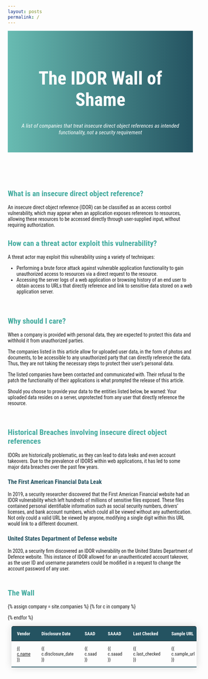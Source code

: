 ```yaml
---
layout: posts
permalink: /
---
```


  <style>
      body {margin: 0;font-family:'Roboto Condensed';}
      
      header {background-image: linear-gradient(to right, rgba(67,171,159,0.8), rgba(36,83,97,1)); padding: 30px; text-align: center; font-size: 25px; color: white;}
      
      h2 {
        color: rgba(67,171,159,1);
      }

      h3 {
        color:  rgba(36,83,97,1)
      }

      #contentPara, #contentList {margin-left: 10%; margin-right:10%;}
      #contentHeader {margin-left: 5%; margin-right:5%;font-size:22px}
      #subHeader {font-style:italic;font-size:15px;}
      #contentSubHeader {margin-left: 15%; margin-right:15%;font-size:18px}
      #contentSubPara {margin-left: 15%; margin-right:15%;}
       
      .content {
        padding: 0 18px;
        background-color: white;
        max-height: 0;
        overflow: hidden;
        transition: max-height 0.2s ease-out;
      }
      
      .collapsible:after {
        content: '\02795'; /* Unicode character for "plus" sign (+) */
        font-size: 13px;
        color: white;
        float: right;
        margin-left: 5px;
      }

      .active:after {
        content: "\2796"; /* Unicode character for "minus" sign (-) */
      }

       .content-table {
        border-collapse: collapse;
        margin: 15px 15px 10px 10px;
        font-size: 0.9em;
        min-width: 400px;
        border-radius: 5px 5px 0 0;
        overflow: hidden;
        box-shadow: 0 0 20px rgba(0, 0, 0, 0.15);
      }


      .content-table thead tr {
        background-color: #245361;
        color: #ffffff;
        text-align: left;
        font-weight: bold;
      }

      .content-table th,
      .content-table td {
        padding: 12px 15px;
      }

      .content-table tbody tr {
        border-bottom: 1px solid #dddddd;
      }

      .content-table tbody tr:nth-of-type(even) {
        background-color: #f3f3f3;
      }

      .content-table tbody tr:last-of-type {
        border-bottom: 2px solid #245361;
      }

      .content-table tbody tr.active-row {
        font-weight: bold;
        color: #245361;
      }
}
  </style>

<header>

  <h1>The IDOR Wall of Shame</h1>
  <p id="subHeader">A list of companies that treat insecure direct object references as intended functionality, not a security requirement</p>
</header>

<summary>
<h2>What is an insecure direct object reference?</h2>
</summary> 
An insecure direct object reference (IDOR) can be classified as an access control vulnerability, which may appear when an application exposes references to resources, allowing these resources to be accessed directly through user-supplied input, without requiring authorization.

<br>

<summary>
<h2>How can a threat actor exploit this vulnerability?</h2>
</summary>
A threat actor may exploit this vulnerability using a variety of techniques:

- Performing a brute force attack against vulnerable application functionality to gain unauthorized access to resources via a direct request to the resource.
- Accessing the server logs of a web application or browsing history of an end user to obtain access to URLs that directly reference and link to sensitive data stored on a web application server.

<br>

<summary>
<h2>Why should I care?</h2>
</summary>
When a company is provided with personal data, they are expected to protect this data and withhold it from unauthorized parties.

The companies listed in this article allow for uploaded user data, in the form of photos and documents, to be accessible to any unauthorized party that can directly reference the data. Thus, they are not taking the necessary steps to protect their user’s personal data.

The listed companies have been contacted and communicated with. Their refusal to the patch the functionality of their applications is what prompted the release of this article.

Should you choose to provide your data to the entities listed below, be warned: Your uploaded data resides on a server, unprotected from any user that directly reference the resource.

<br>

<summary>
<h2>Historical Breaches involving insecure direct object references</h2>
</summary>
IDORs are historically problematic, as they can lead to data leaks and even account takeovers. Due to the prevalence of IDORS within web applications, it has led to some major data breaches over the past few years.

<summary>
<h3>The First American Financial Data Leak</h3>
</summary>
<summary>
In 2019, a security researcher discovered that the First American Financial website had an IDOR vulnerability which left hundreds of millions of sensitive files exposed. These files contained personal identifiable information such as social security numbers, drivers’ licenses, and bank account numbers, which could all be viewed without any authentication. Not only could a valid URL be viewed by anyone, modifying a single digit within this URL would link to a different document.
</summary>

<summary>
<h3>United States Department of Defense website</h3>
</summary>

<summary>
In 2020, a security firm discovered an IDOR vulnerability on the United States Department of Defence website. This instance of IDOR allowed for an unauthenticated account takeover, as the user ID and username parameters could be modified in a request to change the account password of any user.
</summary>

<br>

## The Wall

<table class="content-table">
  <thead>
    <tr>
      <th>Vendor</th>
      <th>Disclosure Date</th>
      <th title="Still Accessible After Deletion">SAAD</th>
      <th title="Still Accessible After Account Deletion">SAAAD</th>
      <th>Last Checked</th>
      <th>Sample URL</th>
      <th>Data Type</th>
    </tr>
  </thead>
  <tbody>

{% assign company = site.companies %}
{% for c in company %}
    <tr>
      <td markdown="span"><a href="{{ c.company_url }}">{{ c.name }}</a></td>
      <td markdown="span">{{ c.disclosure_date }}</td>
      <td markdown="span">{{ c.saad }}</td>
      <td markdown="span">{{ c.saaad }}</td>
      <td markdown="span">{{ c.last_checked }}</td>
      <td markdown="span">{{ c.sample_url }}</td>
      <td markdown="span">{{ c.data_type }}</td>
    </tr>
{% endfor %}

  </tbody>
</table>

